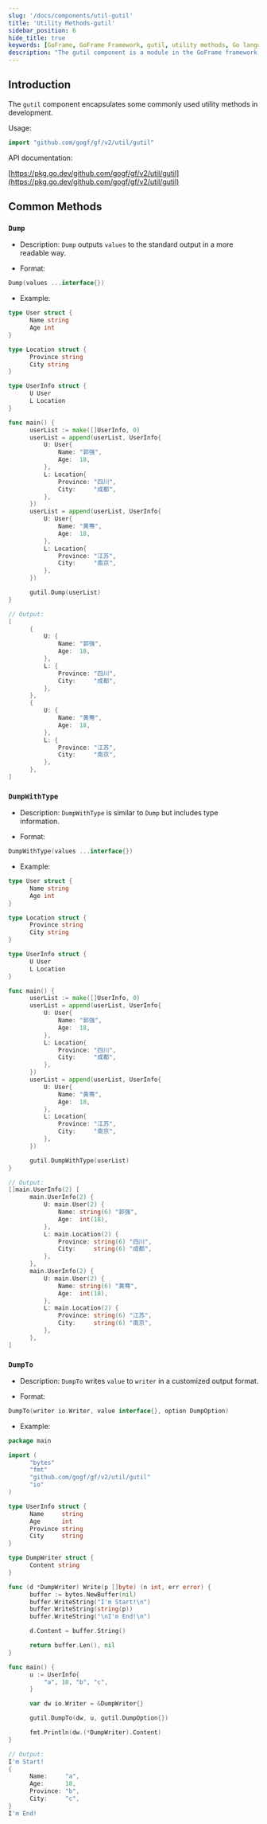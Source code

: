 ```yaml
---
slug: '/docs/components/util-gutil'
title: 'Utility Methods-gutil'
sidebar_position: 6
hide_title: true
keywords: [GoFrame, GoFrame Framework, gutil, utility methods, Go language, development components, data formatting, API documentation, Dump function, DumpWithType]
description: "The gutil component is a module in the GoFrame framework used to encapsulate commonly used development utility methods. It provides a series of convenient functions to support friendly output of data structures, such as Dump and DumpWithType. Developers can introduce the gutil component through the GitHub repository to improve Go language project development efficiency."
---
```


## Introduction

The `gutil` component encapsulates some commonly used utility methods in development.

Usage:

```go
import "github.com/gogf/gf/v2/util/gutil"
```

API documentation:

[https://pkg.go.dev/github.com/gogf/gf/v2/util/gutil](https://pkg.go.dev/github.com/gogf/gf/v2/util/gutil)

## Common Methods

### `Dump`

- Description: `Dump` outputs `values` to the standard output in a more readable way.

- Format:

```go
Dump(values ...interface{})
```

- Example:

```go
type User struct {
      Name string
      Age int
}

type Location struct {
      Province string
      City string
}

type UserInfo struct {
      U User
      L Location
}

func main() {
      userList := make([]UserInfo, 0)
      userList = append(userList, UserInfo{
          U: User{
              Name: "郭强",
              Age:  18,
          },
          L: Location{
              Province: "四川",
              City:     "成都",
          },
      })
      userList = append(userList, UserInfo{
          U: User{
              Name: "黄骞",
              Age:  18,
          },
          L: Location{
              Province: "江苏",
              City:     "南京",
          },
      })

      gutil.Dump(userList)
}

// Output:
[
      {
          U: {
              Name: "郭强",
              Age:  18,
          },
          L: {
              Province: "四川",
              City:     "成都",
          },
      },
      {
          U: {
              Name: "黄骞",
              Age:  18,
          },
          L: {
              Province: "江苏",
              City:     "南京",
          },
      },
]
```


### `DumpWithType`

- Description: `DumpWithType` is similar to `Dump` but includes type information.

- Format:

```go
DumpWithType(values ...interface{})
```

- Example:

```go
type User struct {
      Name string
      Age int
}

type Location struct {
      Province string
      City string
}

type UserInfo struct {
      U User
      L Location
}

func main() {
      userList := make([]UserInfo, 0)
      userList = append(userList, UserInfo{
          U: User{
              Name: "郭强",
              Age:  18,
          },
          L: Location{
              Province: "四川",
              City:     "成都",
          },
      })
      userList = append(userList, UserInfo{
          U: User{
              Name: "黄骞",
              Age:  18,
          },
          L: Location{
              Province: "江苏",
              City:     "南京",
          },
      })

      gutil.DumpWithType(userList)
}

// Output:
[]main.UserInfo(2) [
      main.UserInfo(2) {
          U: main.User(2) {
              Name: string(6) "郭强",
              Age:  int(18),
          },
          L: main.Location(2) {
              Province: string(6) "四川",
              City:     string(6) "成都",
          },
      },
      main.UserInfo(2) {
          U: main.User(2) {
              Name: string(6) "黄骞",
              Age:  int(18),
          },
          L: main.Location(2) {
              Province: string(6) "江苏",
              City:     string(6) "南京",
          },
      },
]
```


### `DumpTo`

- Description: `DumpTo` writes `value` to `writer` in a customized output format.

- Format:

```go
DumpTo(writer io.Writer, value interface{}, option DumpOption)
```

- Example:

```go
package main

import (
      "bytes"
      "fmt"
      "github.com/gogf/gf/v2/util/gutil"
      "io"
)

type UserInfo struct {
      Name     string
      Age      int
      Province string
      City     string
}

type DumpWriter struct {
      Content string
}

func (d *DumpWriter) Write(p []byte) (n int, err error) {
      buffer := bytes.NewBuffer(nil)
      buffer.WriteString("I'm Start!\n")
      buffer.WriteString(string(p))
      buffer.WriteString("\nI'm End!\n")

      d.Content = buffer.String()

      return buffer.Len(), nil
}

func main() {
      u := UserInfo{
          "a", 18, "b", "c",
      }

      var dw io.Writer = &DumpWriter{}

      gutil.DumpTo(dw, u, gutil.DumpOption{})

      fmt.Println(dw.(*DumpWriter).Content)
}

// Output:
I'm Start!
{
      Name:     "a",
      Age:      18,
      Province: "b",
      City:     "c",
}
I'm End!
```